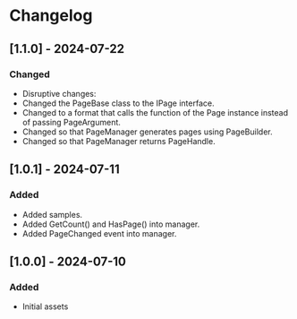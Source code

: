 # Changelog

## [1.1.0] - 2024-07-22
### Changed
- Disruptive changes:
- Changed the PageBase class to the IPage interface.
- Changed to a format that calls the function of the Page instance instead of passing PageArgument.
- Changed so that PageManager generates pages using PageBuilder.
- Changed so that PageManager returns PageHandle.

## [1.0.1] - 2024-07-11
### Added
- Added samples.
- Added GetCount() and HasPage() into manager.
- Added PageChanged event into manager.

## [1.0.0] - 2024-07-10
### Added
- Initial assets
